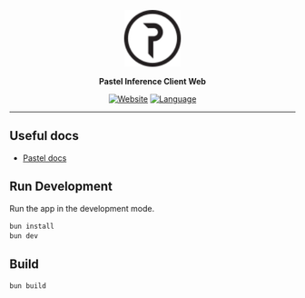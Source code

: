 <div align=center>
  
  [<img height="100px" src="src/app/assets/pastel-logo.svg" />](https://pastel.network/)
  
</div>

<p align=center>
  <b>Pastel Inference Client Web</b>
</p>

<div align=center>
  
  [![Website](https://img.shields.io/website?down_color=lightgrey&down_message=offline&up_color=blue&up_message=online&url=https%3A%2F%2Fshields.io)](https://explorer.pastel.network/)
  [![Language](https://img.shields.io/badge/language-Typescript-%232b7489)](https://github.com/pastelnetwork/pastel-electron-wallet/search?q=typescript)
  
</div>

---

## Useful docs

- [Pastel docs](https://docs.pastel.network/)


## Run Development

Run the app in the development mode.  

```bash
bun install
bun dev
```


## Build

```bash
bun build
```